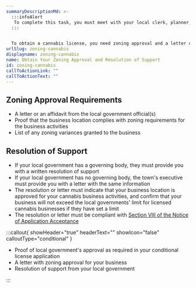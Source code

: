 ```yaml
---
summaryDescriptionMd: >-
  :::infoAlert
   To complete this task, you must meet with your local clerk, planner, engineer, and zoning officer.
  :::


  To obtain a cannabis license, you need zoning approval and a letter of resolution of support from your local government. The resolution of support is proof that your local government approves and is in support of your cannabis business. This letter is a requirement for your cannabis license application, and it's used as evidence that you obtained your local government's approval.
urlSlug: zoning-cannabis
displayname: zoning-cannabis
name: Obtain Your Zoning Approval and Resolution of Support
id: zoning-cannabis
callToActionLink: ""
callToActionText: ""
---
```


## Zoning Approval Requirements

- A letter or an affidavit from the local government official(s)
- Proof that the business location complies with zoning requirements for the business activities
- List of any zoning variances granted to the business

## Resolution of Support

- If your local government has a governing body, they must provide you with a written resolution of support
- If your local government has no governing body, the town's executive must provide you with a letter with the same information
- The resolution or letter must indicate that your business location is approved for your cannabis business activities, and confirm that your business will not exceed the local governments' limit for licensed cannabis businesses if they have set a limit
- The resolution or letter must be compliant with [Section VIII of the Notice of Application Acceptance](https://www.nj.gov/cannabis/documents/businesses/personal-use/Final%20Notice%20of%20Application%20Acceptance.pdf)

:::callout{ showHeader="true" headerText="" showIcon="false" calloutType="conditional" }

- Proof of local government's approval as required in your conditional license application
- A letter with zoning approval for your business
- Resolution of support from your local government

:::
